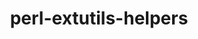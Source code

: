 ---
title: "perl-extutils-helpers"
layout: cache
categories: [package, develop]
meta: {"versions": ["0.026"], "compilers": ["gcc@=7.3.1"], "oss": ["amzn2"], "platforms": ["linux"], "targets": ["aarch64", "neoverse_n1", "x86_64_v3"], "stacks": ["aws-ahug", "aws-ahug-aarch64", "root"], "num_specs": 9, "num_specs_by_stack": {"root": 9, "aws-ahug-aarch64": 8, "aws-ahug": 1}}
spec_details: [{"hash": "dty5wwzzh5hczwz2wmhgkg3dws3hf6zf", "compiler": "gcc@=7.3.1", "versions": ["0.026"], "os": "amzn2", "platform": "linux", "target": "aarch64", "variants": ["build_system=perl"], "stacks": ["root", "aws-ahug-aarch64"], "size": "-", "tarball": "https://binaries.spack.io/develop/build_cache/linux-amzn2-aarch64/gcc-7.3.1/perl-extutils-helpers-0.026/linux-amzn2-aarch64-gcc-7.3.1-perl-extutils-helpers-0.026-dty5wwzzh5hczwz2wmhgkg3dws3hf6zf.spack"}, {"hash": "vbuk6bevvpe4jj2drlh2encg6oclkb5m", "compiler": "gcc@=7.3.1", "versions": ["0.026"], "os": "amzn2", "platform": "linux", "target": "aarch64", "variants": ["build_system=perl"], "stacks": ["root", "aws-ahug-aarch64"], "size": "-", "tarball": "https://binaries.spack.io/develop/build_cache/linux-amzn2-aarch64/gcc-7.3.1/perl-extutils-helpers-0.026/linux-amzn2-aarch64-gcc-7.3.1-perl-extutils-helpers-0.026-vbuk6bevvpe4jj2drlh2encg6oclkb5m.spack"}, {"hash": "2flowo4amttlgir77t5wegpahpuinifh", "compiler": "gcc@=7.3.1", "versions": ["0.026"], "os": "amzn2", "platform": "linux", "target": "aarch64", "variants": ["build_system=perl"], "stacks": ["root", "aws-ahug-aarch64"], "size": "-", "tarball": "https://binaries.spack.io/develop/build_cache/linux-amzn2-aarch64/gcc-7.3.1/perl-extutils-helpers-0.026/linux-amzn2-aarch64-gcc-7.3.1-perl-extutils-helpers-0.026-2flowo4amttlgir77t5wegpahpuinifh.spack"}, {"hash": "mwsmyrctdkqebhs7km66ywkce3hgd7w6", "compiler": "gcc@=7.3.1", "versions": ["0.026"], "os": "amzn2", "platform": "linux", "target": "aarch64", "variants": ["build_system=perl"], "stacks": ["root", "aws-ahug-aarch64"], "size": "-", "tarball": "https://binaries.spack.io/develop/build_cache/linux-amzn2-aarch64/gcc-7.3.1/perl-extutils-helpers-0.026/linux-amzn2-aarch64-gcc-7.3.1-perl-extutils-helpers-0.026-mwsmyrctdkqebhs7km66ywkce3hgd7w6.spack"}, {"hash": "77niamjskx7ufudvlsvvygfkapwqa7j4", "compiler": "gcc@=7.3.1", "versions": ["0.026"], "os": "amzn2", "platform": "linux", "target": "neoverse_n1", "variants": ["build_system=perl"], "stacks": ["root", "aws-ahug-aarch64"], "size": "-", "tarball": "https://binaries.spack.io/develop/build_cache/linux-amzn2-neoverse_n1/gcc-7.3.1/perl-extutils-helpers-0.026/linux-amzn2-neoverse_n1-gcc-7.3.1-perl-extutils-helpers-0.026-77niamjskx7ufudvlsvvygfkapwqa7j4.spack"}, {"hash": "uoft2c5zf576dxtmtfeoq6sevylfo42i", "compiler": "gcc@=7.3.1", "versions": ["0.026"], "os": "amzn2", "platform": "linux", "target": "neoverse_n1", "variants": ["build_system=perl"], "stacks": ["root", "aws-ahug-aarch64"], "size": "-", "tarball": "https://binaries.spack.io/develop/build_cache/linux-amzn2-neoverse_n1/gcc-7.3.1/perl-extutils-helpers-0.026/linux-amzn2-neoverse_n1-gcc-7.3.1-perl-extutils-helpers-0.026-uoft2c5zf576dxtmtfeoq6sevylfo42i.spack"}, {"hash": "n6r3j5wnzhsk2dsky6oaxkza32ied5qw", "compiler": "gcc@=7.3.1", "versions": ["0.026"], "os": "amzn2", "platform": "linux", "target": "neoverse_n1", "variants": ["build_system=perl"], "stacks": ["root", "aws-ahug-aarch64"], "size": "-", "tarball": "https://binaries.spack.io/develop/build_cache/linux-amzn2-neoverse_n1/gcc-7.3.1/perl-extutils-helpers-0.026/linux-amzn2-neoverse_n1-gcc-7.3.1-perl-extutils-helpers-0.026-n6r3j5wnzhsk2dsky6oaxkza32ied5qw.spack"}, {"hash": "ori6khlholftnx5gkrw2m4lj4otfhxia", "compiler": "gcc@=7.3.1", "versions": ["0.026"], "os": "amzn2", "platform": "linux", "target": "neoverse_n1", "variants": ["build_system=perl"], "stacks": ["root", "aws-ahug-aarch64"], "size": "-", "tarball": "https://binaries.spack.io/develop/build_cache/linux-amzn2-neoverse_n1/gcc-7.3.1/perl-extutils-helpers-0.026/linux-amzn2-neoverse_n1-gcc-7.3.1-perl-extutils-helpers-0.026-ori6khlholftnx5gkrw2m4lj4otfhxia.spack"}, {"hash": "3e6ttr3etfvcgly3p4oiuuknjjwg3vr4", "compiler": "gcc@=7.3.1", "versions": ["0.026"], "os": "amzn2", "platform": "linux", "target": "x86_64_v3", "variants": ["build_system=perl"], "stacks": ["root", "aws-ahug"], "size": "-", "tarball": "https://binaries.spack.io/develop/build_cache/linux-amzn2-x86_64_v3/gcc-7.3.1/perl-extutils-helpers-0.026/linux-amzn2-x86_64_v3-gcc-7.3.1-perl-extutils-helpers-0.026-3e6ttr3etfvcgly3p4oiuuknjjwg3vr4.spack"}]
---
